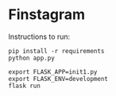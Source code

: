 # Finstagram
Instructions to run:
```
pip install -r requirements
python app.py
```
```
export FLASK_APP=init1.py
export FLASK_ENV=development
flask run
```
